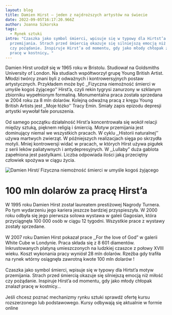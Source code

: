 ```yaml
---
layout: blog
title: Damien Hirst – jeden z najdroższych artystów na świecie
date: 2022-09-05T16:17:20.966Z
author: Joanna Sikorska
tags:
  - Rynek sztuki
intro: "Czaszka jako symbol śmierci, wpisuje się w typowy dla Hirtst’a motyw
  przemijania. Strach przed śmiercią okazuje się silniejszą emocją niż miłość
  czy pożądanie. Inspiruje Hirst’a od momentu, gdy jako młody chłopak znalazł
  pracę w kostnicy… "
---
```

Damien Hirst urodził się w 1965 roku w Bristolu. Studiował na Goldsmiths University of London. Na studiach współtworzył grupę Young British Artist. Młodzi twórcy znani byli z odważnych i kontrowersyjnych postaw artystycznych. Przykładem może być ,,Fizyczna niemożność śmierci w umyśle kogoś żyjącego’’ Hirst’a, czyli rekin tygrysi zanurzony w szklanym zbiorniku wypełnionym formaliną. Monumentalna praca została sprzedana w 2004 roku za 8 mln dolarów. Kolejną odważną pracą z kręgu Young British Artists jest ,,Moje łóżko’’ Tracy Emin. Śmiały zapis epizodu depresji artystki wywołał fale poruszenia.\
\
Od samego początku działalność Hirst’a koncentrowała się wokół relacji między sztuką, pięknem religią i śmiercią. Motyw przemijania jest dominujący niemal we wszystkich pracach. W cyklu ,,Historii naturalnej’’ używa martwych zwierząt. W późniejszych realizacjach sięga po skrzydła motyli. Mniej kontrowersji widać w pracach, w których Hirst używa pigułek z serii leków paliatywnych i antydepresyjnych. W ,,Lullaby” duża gablota zapełniona jest pastylkami. Liczba odpowiada ilości jaką przeciętny człowiek spożywa w ciągu życia.

![Damien Hirst/ Fizyczna niemożność śmierci w umyśle kogoś żyjącego](/images/uploads/unknossswnarticleimage2.png "Damien Hirst/ Fizyczna niemożność śmierci w umyśle kogoś żyjącego, zdjęcie: damienhirst.com")

# 100 mln dolarów za pracę Hirst’a

W 1995 roku Damien Hirst został laureatem prestiżowej Nagrody Turnera. Po tym wydarzeniu jego kariera jeszcze bardziej przyspieszyła. W 2000 roku odbyła się jego pierwsza solowa wystawa w galeii Gagosian, która przyciągnęła 100 000 osób w ciągu 12 tygodni. Wszystkie prace z wystawy zostały sprzedane.\
\
W 2007 roku Damien Hirst pokazał prace ,,For the love of God” w galerii White Cube w Londynie. Praca składa się z 8 601 diamentów. Inkrustowanych platyną umieszczonych na ludzkiej czaszce z połowy XVIII wieku. Koszt wykonania pracy wyniósł 28 mln dolarów. Rzeźba gdy trafiła na rynek wtórny osiągnęła zawrotną kwote 100 mln dolarów !\
\
Czaszka jako symbol śmierci, wpisuje się w typowy dla Hirtst’a motyw przemijania. Strach przed śmiercią okazuje się silniejszą emocją niż miłość czy pożądanie. Inspiruje Hirst’a od momentu, gdy jako młody chłopak znalazł pracę w kostnicy…\
\
Jeśli chcesz poznać mechanizmy rynku sztuki sprawdź ofertę kursu rozszerzonego lub podstawowego. Kursy odbywają się aktualnie w formie online